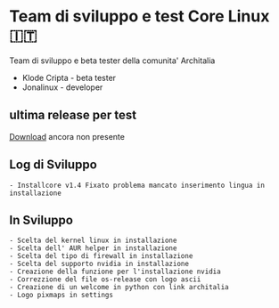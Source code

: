# Team di sviluppo e test Core Linux 🇮🇹 
Team di sviluppo e beta tester della comunita' Architalia

- Klode Cripta - beta tester
- Jonalinux - developer

## ultima release per test
[Download](#) ancora non presente

## Log di Sviluppo

```
- Installcore v1.4 Fixato problema mancato inserimento lingua in installazione
```

## In Sviluppo

```
- Scelta del kernel linux in installazione
- Scelta dell' AUR helper in installazione
- Scelta del tipo di firewall in installazione
- Scelta del supporto nvidia in installazione
- Creazione della funzione per l'installazione nvidia
- Correzzione del file os-release con logo ascii
- Creazione di un welcome in python con link architalia
- Logo pixmaps in settings 
```

